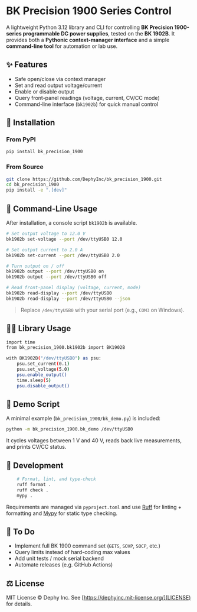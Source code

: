 # BK Precision 1900 Series Control

A lightweight Python 3.12 library and CLI for controlling **BK Precision 1900-series programmable DC power supplies**, tested on the **BK 1902B**.
It provides both a **Pythonic context-manager interface** and a simple **command-line tool** for automation or lab use.

## ✨ Features

- Safe open/close via context manager
- Set and read output voltage/current
- Enable or disable output
- Query front-panel readings (voltage, current, CV/CC mode)
- Command-line interface (`bk1902b`) for quick manual control

## 🧰 Installation

### From PyPI

```bash
pip install bk_precision_1900
```

### From Source

```bash
git clone https://github.com/DephyInc/bk_precision_1900.git
cd bk_precision_1900
pip install -e ".[dev]"
```

## 🚀 Command-Line Usage

After installation, a console script `bk1902b` is available.

```bash
# Set output voltage to 12.0 V
bk1902b set-voltage --port /dev/ttyUSB0 12.0

# Set output current to 2.0 A
bk1902b set-current --port /dev/ttyUSB0 2.0

# Turn output on / off
bk1902b output --port /dev/ttyUSB0 on
bk1902b output --port /dev/ttyUSB0 off

# Read front-panel display (voltage, current, mode)
bk1902b read-display --port /dev/ttyUSB0
bk1902b read-display --port /dev/ttyUSB0 --json
```

> Replace `/dev/ttyUSB0` with your serial port (e.g., `COM3` on Windows).

## 🧑‍💻 Library Usage

```bash
import time
from bk_precision_1900.bk1902b import BK1902B

with BK1902B("/dev/ttyUSB0") as psu:
    psu.set_current(0.1)
    psu.set_voltage(5.0)
    psu.enable_output()
    time.sleep(5)
    psu.disable_output()
```

## 🧩 Demo Script

A minimal example (`bk_precision_1900/bk_demo.py`) is included:

```bash
python -m bk_precision_1900.bk_demo /dev/ttyUSB0
```

It cycles voltages between 1 V and 40 V, reads back live measurements, and prints CV/CC status.

## 🧪 Development

```bash
    # Format, lint, and type-check
    ruff format .
    ruff check .
    mypy .
```

Requirements are managed via `pyproject.toml` and use [Ruff](https://docs.astral.sh/ruff) for linting + formatting and [Mypy](https://mypy-lang.org) for static type checking.

## 📝 To Do

- Implement full BK 1900 command set (`GETS`, `SOVP`, `SOCP`, etc.)
- Query limits instead of hard-coding max values
- Add unit tests / mock serial backend
- Automate releases (e.g. GitHub Actions)

## ⚖️ License

MIT License © Dephy Inc.
See [https://dephyinc.mit-license.org/](LICENSE) for details.
